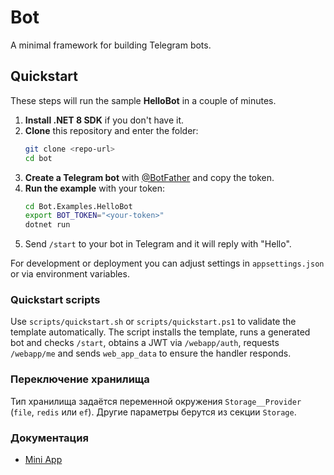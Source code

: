 # Bot

A minimal framework for building Telegram bots.

## Quickstart

These steps will run the sample **HelloBot** in a couple of minutes.

1. **Install .NET 8 SDK** if you don't have it.
2. **Clone** this repository and enter the folder:
   ```bash
   git clone <repo-url>
   cd bot
   ```
3. **Create a Telegram bot** with [@BotFather](https://t.me/BotFather) and copy the token.
4. **Run the example** with your token:
   ```bash
   cd Bot.Examples.HelloBot
   export BOT_TOKEN="<your-token>"
   dotnet run
   ```
5. Send `/start` to your bot in Telegram and it will reply with "Hello".

For development or deployment you can adjust settings in `appsettings.json` or via environment variables.

### Quickstart scripts

Use `scripts/quickstart.sh` or `scripts/quickstart.ps1` to validate the template automatically. The script installs the template, runs a generated bot and checks `/start`, obtains a JWT via `/webapp/auth`, requests `/webapp/me` and sends `web_app_data` to ensure the handler responds.

### Переключение хранилища

Тип хранилища задаётся переменной окружения `Storage__Provider` (`file`, `redis` или `ef`).
Другие параметры берутся из секции `Storage`.

### Документация

* [Mini App](docs/miniapps.md)
